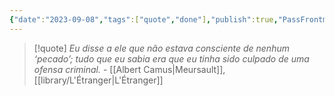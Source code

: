 ```yaml
---
{"date":"2023-09-08","tags":["quote","done"],"publish":true,"PassFrontmatter":true}
---
```


> [!quote] *Eu disse a ele que não estava consciente de nenhum ‘pecado’; tudo que eu sabia era que eu tinha sido culpado de uma ofensa criminal.*
> \- [[Albert Camus\|Meursault]], [[library/L'Étranger\|L'Étranger]] 